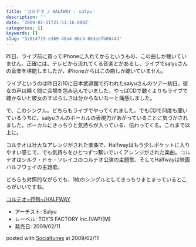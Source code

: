 ```yaml
---
title: 'コルテオ / HALFWAY : salyu'
description: ''
date: '2009-02-11T21:51:16.000Z'
categories: []
keywords: []
slug: "52814719-e369-48a4-86c4-653ed7b0844d"
---
```

昨日、ライブ前に買ってiPhoneに入れてからというもの、この曲しか聴いていません。正確には、テレビから流れてくる音楽とかあるし、ライブでsalyuさんの音楽を堪能しましたが、iPhoneからはこの曲しか聴いていません。

ライブというのは昨日2/10に日本武道館で行われたsalyuさんのツアー初日。彼女の声は瞬く間に会場を包み込んでいました。やっぱCDで聴くよりもライブで聴かないと彼女のすばらしさは分からないなーと痛感しました。

で、このシングル。どちらもライブでやってくれました。でもCDで何度も聞いているうちに、salyuさんのボーカルの表現力があがっていることに気づかされました。ボーカルにきっちりと気持ちが入っている、伝わってくる。これまで以上に。

コルテオは壮大なアレンジがされた楽曲で、Halfwayはもう少しポケットに入りやすい感じで、でも気持ちをひとつずつ繋いでいくアレンジがされた楽曲。コルテオはシルク・ドゥ・ソレイユのコルテオ公演の主題歌、そしてHalfwayは映画ハルフウェイの主題歌。

どちらも対照的ながらでも、1枚のシングルとしてきっちりまとまっているところがいいですね。

[コルテオ~行列~/HALFWAY](http://www.amazon.co.jp/exec/obidos/ASIN/B001MD58AQ/qli-22/ref=nosim "コルテオ~行列~/HALFWAY")

*   アーチスト: Salyu
*   レーベル: TOY’S FACTORY Inc.(VAP)(M)
*   発売日: 2009/02/11

posted with [Socialtunes](http://socialtunes.net) at 2009/02/11